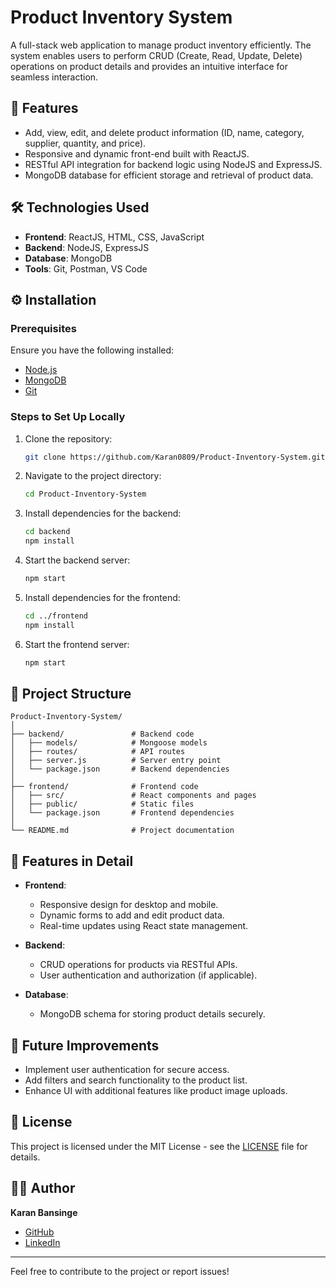 
# Product Inventory System

A full-stack web application to manage product inventory efficiently. The system enables users to perform CRUD (Create, Read, Update, Delete) operations on product details and provides an intuitive interface for seamless interaction.

## 🚀 Features

- Add, view, edit, and delete product information (ID, name, category, supplier, quantity, and price).
- Responsive and dynamic front-end built with ReactJS.
- RESTful API integration for backend logic using NodeJS and ExpressJS.
- MongoDB database for efficient storage and retrieval of product data.

## 🛠️ Technologies Used

- **Frontend**: ReactJS, HTML, CSS, JavaScript
- **Backend**: NodeJS, ExpressJS
- **Database**: MongoDB
- **Tools**: Git, Postman, VS Code

## ⚙️ Installation

### Prerequisites

Ensure you have the following installed:
- [Node.js](https://nodejs.org/)
- [MongoDB](https://www.mongodb.com/try/download/community)
- [Git](https://git-scm.com/)

### Steps to Set Up Locally

1. Clone the repository:
   ```bash
   git clone https://github.com/Karan0809/Product-Inventory-System.git
   ```
2. Navigate to the project directory:
   ```bash
   cd Product-Inventory-System
   ```
3. Install dependencies for the backend:
   ```bash
   cd backend
   npm install
   ```
4. Start the backend server:
   ```bash
   npm start
   ```
5. Install dependencies for the frontend:
   ```bash
   cd ../frontend
   npm install
   ```
6. Start the frontend server:
   ```bash
   npm start
   ```

## 📂 Project Structure

```
Product-Inventory-System/
│
├── backend/               # Backend code
│   ├── models/            # Mongoose models
│   ├── routes/            # API routes
│   ├── server.js          # Server entry point
│   └── package.json       # Backend dependencies
│
├── frontend/              # Frontend code
│   ├── src/               # React components and pages
│   ├── public/            # Static files
│   └── package.json       # Frontend dependencies
│
└── README.md              # Project documentation
```

## 🌟 Features in Detail

- **Frontend**:
  - Responsive design for desktop and mobile.
  - Dynamic forms to add and edit product data.
  - Real-time updates using React state management.
  
- **Backend**:
  - CRUD operations for products via RESTful APIs.
  - User authentication and authorization (if applicable).
  
- **Database**:
  - MongoDB schema for storing product details securely.

## 🎯 Future Improvements

- Implement user authentication for secure access.
- Add filters and search functionality to the product list.
- Enhance UI with additional features like product image uploads.

## 📝 License

This project is licensed under the MIT License - see the [LICENSE](LICENSE) file for details.

## 👨‍💻 Author

**Karan Bansinge**  
- [GitHub](https://github.com/Karan0809)  
- [LinkedIn](https://www.linkedin.com/in/karanbansinge/)  

---

Feel free to contribute to the project or report issues!
